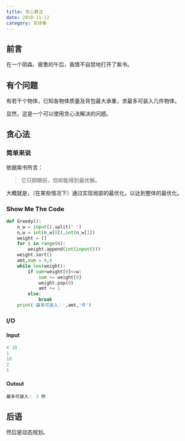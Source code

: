 ```yaml
---
title: 贪心算法
date: 2018-11-12
category: 军体拳
---
```


## 前言

在一个阴森、疲惫的午后，我情不自禁地打开了紫书。

## 有个问题

有若干个物体，已知各物体质量及背包最大承重，求最多可装入几件物体。

显然，这是一个可以使用贪心法解决的问题。

## 贪心法

### 简单来说

依据紫书所言：

> 它只顾眼前，但却能得到最优解。

大概就是，（在某些情况下）通过实现局部的最优化，以达到整体的最优化。

### Show Me The Code

```python
def Greedy():
    n_w = input().split(' ')
    n,w = int(n_w[0]),int(n_w[1])
    weight = []
    for i in range(n):
        weight.append(int(input()))
    weight.sort()
    amt,sum = 0,0
    while len(weight):
        if sum+weight[0]<=w:
            sum += weight[0]
            weight.pop(0)
            amt += 1
        else:
            break
    print('最多可装入：',amt,'件')
```

### I/O

#### Input

```python
4 10
1
10
2
1
```

#### Outout

```python
最多可装入： 3 件
```

## 后语

然后是动态规划。
